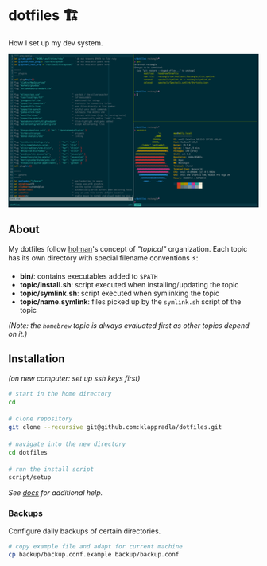 # dotfiles 🏗

How I set up my dev system.

![screenshot](./screenshot.png)

## About

My dotfiles follow [holman](https://github.com/holman/dotfiles)'s concept of _"topical"_ organization. Each topic has its own directory with special filename conventions ⚡️:

- **bin/**: contains executables added to `$PATH`
- **topic/install.sh**: script executed when installing/updating the topic
- **topic/symlink.sh**: script executed when symlinking the topic
- **topic/name.symlink**: files picked up by the `symlink.sh` script of the topic

_(Note: the `homebrew` topic is always evaluated first as other topics depend on it.)_

## Installation

_(on new computer: set up ssh keys first)_

```sh
# start in the home directory
cd

# clone repository
git clone --recursive git@github.com:klappradla/dotfiles.git

# navigate into the new directory
cd dotfiles

# run the install script
script/setup
```

_See [docs](./DOCS.md) for additional help._

### Backups

Configure daily backups of certain directories.

```sh
# copy example file and adapt for current machine
cp backup/backup.conf.example backup/backup.conf
```
